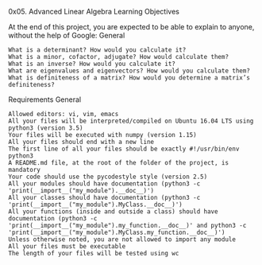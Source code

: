 0x05. Advanced Linear Algebra
Learning Objectives

At the end of this project, you are expected to be able to explain to anyone, without the help of Google:
General

    What is a determinant? How would you calculate it?
    What is a minor, cofactor, adjugate? How would calculate them?
    What is an inverse? How would you calculate it?
    What are eigenvalues and eigenvectors? How would you calculate them?
    What is definiteness of a matrix? How would you determine a matrix’s definiteness?

Requirements
General

    Allowed editors: vi, vim, emacs
    All your files will be interpreted/compiled on Ubuntu 16.04 LTS using python3 (version 3.5)
    Your files will be executed with numpy (version 1.15)
    All your files should end with a new line
    The first line of all your files should be exactly #!/usr/bin/env python3
    A README.md file, at the root of the folder of the project, is mandatory
    Your code should use the pycodestyle style (version 2.5)
    All your modules should have documentation (python3 -c 'print(__import__("my_module").__doc__)')
    All your classes should have documentation (python3 -c 'print(__import__("my_module").MyClass.__doc__)')
    All your functions (inside and outside a class) should have documentation (python3 -c 'print(__import__("my_module").my_function.__doc__)' and python3 -c 'print(__import__("my_module").MyClass.my_function.__doc__)')
    Unless otherwise noted, you are not allowed to import any module
    All your files must be executable
    The length of your files will be tested using wc

